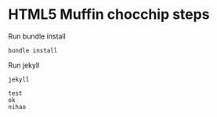 HTML5 Muffin chocchip steps
============================

Run bundle install

	bundle install

Run jekyll

	jekyll

    test
    ok
    nihao
